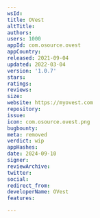 ```yaml
---
wsId: 
title: OVest
altTitle: 
authors: 
users: 1000
appId: com.osource.ovest
appCountry: 
released: 2021-09-04
updated: 2022-03-04
version: '1.0.7'
stars: 
ratings: 
reviews: 
size: 
website: https://myovest.com
repository: 
issue: 
icon: com.osource.ovest.png
bugbounty: 
meta: removed
verdict: wip
appHashes: 
date: 2024-09-10
signer: 
reviewArchive: 
twitter: 
social: 
redirect_from: 
developerName: OVest
features: 

---
```


